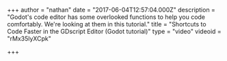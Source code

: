 +++
author = "nathan"
date = "2017-06-04T12:57:04.000Z"
description = "Godot's code editor has some overlooked functions to help you code comfortably. We're looking at them in this tutorial."
title = "Shortcuts to Code Faster in the GDscript Editor (Godot tutorial)"
type = "video"
videoid = "rMx35lyXCpk"

+++

